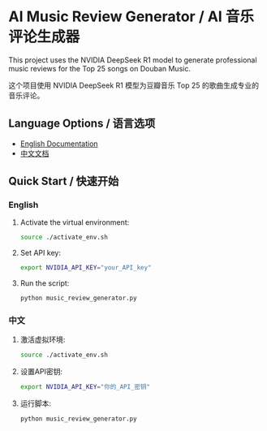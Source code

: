 # AI Music Review Generator / AI 音乐评论生成器

This project uses the NVIDIA DeepSeek R1 model to generate professional music reviews for the Top 25 songs on Douban Music.

这个项目使用 NVIDIA DeepSeek R1 模型为豆瓣音乐 Top 25 的歌曲生成专业的音乐评论。

## Language Options / 语言选项

- [English Documentation](README_EN.md)
- [中文文档](README_ZH.md)

## Quick Start / 快速开始

### English

1. Activate the virtual environment:
   ```bash
   source ./activate_env.sh
   ```
2. Set API key:
   ```bash
   export NVIDIA_API_KEY="your_API_key"
   ```
3. Run the script:
   ```bash
   python music_review_generator.py
   ```

### 中文

1. 激活虚拟环境:
   ```bash
   source ./activate_env.sh
   ```
2. 设置API密钥:
   ```bash
   export NVIDIA_API_KEY="你的_API_密钥"
   ```
3. 运行脚本:
   ```bash
   python music_review_generator.py
   ``` 
